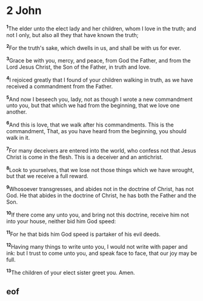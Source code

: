 
# 2 John

<sup>**1**</sup>The elder unto the elect lady and her children, whom I love in the truth; and not I only, but also all they that have known the truth;

<sup>**2**</sup>For the truth's sake, which dwells in us, and shall be with us for ever.

<sup>**3**</sup>Grace be with you, mercy, and peace, from God the Father, and from the Lord Jesus Christ, the Son of the Father, in truth and love.

<sup>**4**</sup>I rejoiced greatly that I found of your children walking in truth, as we have received a commandment from the Father.

<sup>**5**</sup>And now I beseech you, lady, not as though I wrote a new commandment unto you, but that which we had from the beginning, that we love one another.

<sup>**6**</sup>And this is love, that we walk after his commandments. This is the commandment, That, as you have heard from the beginning, you should walk in it.

<sup>**7**</sup>For many deceivers are entered into the world, who confess not that Jesus Christ is come in the flesh. This is a deceiver and an antichrist.

<sup>**8**</sup>Look to yourselves, that we lose not those things which we have wrought, but that we receive a full reward.

<sup>**9**</sup>Whosoever transgresses, and abides not in the doctrine of Christ, has not God. He that abides in the doctrine of Christ, he has both the Father and the Son.

<sup>**10**</sup>If there come any unto you, and bring not this doctrine, receive him not into your house, neither bid him God speed:

<sup>**11**</sup>For he that bids him God speed is partaker of his evil deeds.

<sup>**12**</sup>Having many things to write unto you, I would not write with paper and ink: but I trust to come unto you, and speak face to face, that our joy may be full.

<sup>**13**</sup>The children of your elect sister greet you. Amen.


## eof
